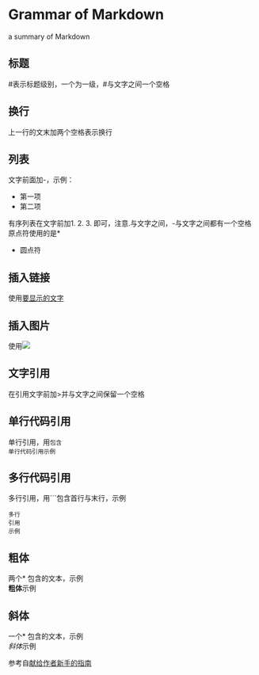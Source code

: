 # Grammar of Markdown  
a summary of Markdown  
  ## 标题  
  #表示标题级别，一个为一级，#与文字之间一个空格  
  ## 换行  
  上一行的文末加两个空格表示换行  
  ## 列表  
  文字前面加-，示例：
  - 第一项
  - 第二项  
   
  有序列表在文字前加1. 2. 3. 即可，注意.与文字之间，-与文字之间都有一个空格  
  原点符使用的是*  
  * 圆点符  
  ## 插入链接  
  使用[要显示的文字](要插入的链接地址)  
  ## 插入图片  
  使用![](图片链接地址)  
  ## 文字引用  
  在引用文字前加>并与文字之间保留一个空格  
  ## 单行代码引用  
  单行引用，用`包含`  
  `单行代码引用示例`
  ## 多行代码引用
  多行引用，用```包含首行与末行，示例  
  ```
  多行
  引用
  示例
  ```
  
  ## 粗体  
  两个* 包含的文本，示例  
  **粗体**示例  
  ## 斜体  
  一个* 包含的文本，示例  
  *斜体*示例  
    
      
   参考自[献给作者新手的指南](https://www.jianshu.com/p/q81RER)
